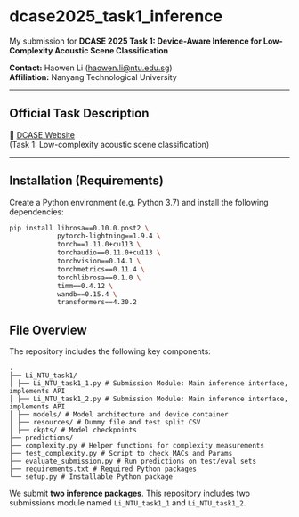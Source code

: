 # dcase2025_task1_inference

My submission for **DCASE 2025 Task 1: Device-Aware Inference for Low-Complexity Acoustic Scene Classification**

**Contact:** Haowen Li ([haowen.li@ntu.edu.sg](mailto:haowen.li@ntu.edu.sg))  
**Affiliation:** Nanyang Technological University

---

##  Official Task Description

🔗 [DCASE Website](https://dcase.community/challenge2025/)  
(Task 1: Low-complexity acoustic scene classification)

---

##  Installation (Requirements)

Create a Python environment (e.g. Python 3.7) and install the following dependencies:

```bash
pip install librosa==0.10.0.post2 \
            pytorch-lightning==1.9.4 \
            torch==1.11.0+cu113 \
            torchaudio==0.11.0+cu113 \
            torchvision==0.14.1 \
            torchmetrics==0.11.4 \
            torchlibrosa==0.1.0 \
            timm==0.4.12 \
            wandb==0.15.4 \
            transformers==4.30.2
```
##  File Overview

The repository includes the following key components:
```
.
├── Li_NTU_task1/
│ ├── Li_NTU_task1_1.py # Submission Module: Main inference interface, implements API
│ ├── Li_NTU_task1_2.py # Submission Module: Main inference interface, implements API
│ ├── models/ # Model architecture and device container
│ ├── resources/ # Dummy file and test split CSV
│ ├── ckpts/ # Model checkpoints
├── predictions/
├── complexity.py # Helper functions for complexity measurements
├── test_complexity.py # Script to check MACs and Params
├── evaluate_submission.py # Run predictions on test/eval sets
├── requirements.txt # Required Python packages
└── setup.py # Installable Python package
```
We submit  **two inference packages**. This repository includes two submissions module named `Li_NTU_task1_1` and `Li_NTU_task1_2`.  




